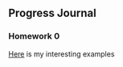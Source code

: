 ## Progress Journal

### Homework 0

[Here](spring20-sevgicanvrl/files/example_homework_0.html) is my interesting examples
